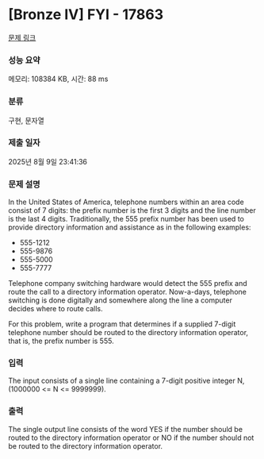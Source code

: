 # [Bronze IV] FYI - 17863 

[문제 링크](https://www.acmicpc.net/problem/17863) 

### 성능 요약

메모리: 108384 KB, 시간: 88 ms

### 분류

구현, 문자열

### 제출 일자

2025년 8월 9일 23:41:36

### 문제 설명

<p>In the United States of America, telephone numbers within an area code consist of 7 digits: the prefix number is the first 3 digits and the line number is the last 4 digits. Traditionally, the 555 prefix number has been used to provide directory information and assistance as in the following examples:</p>

<ul>
	<li>555-1212</li>
	<li>555-9876</li>
	<li>555-5000</li>
	<li>555-7777</li>
</ul>

<p>Telephone company switching hardware would detect the 555 prefix and route the call to a directory information operator. Now-a-days, telephone switching is done digitally and somewhere along the line a computer decides where to route calls.</p>

<p>For this problem, write a program that determines if a supplied 7-digit telephone number should be routed to the directory information operator, that is, the prefix number is 555.</p>

### 입력 

 <p>The input consists of a single line containing a 7-digit positive integer N, (1000000 <= N <= 9999999).</p>

### 출력 

 <p>The single output line consists of the word YES if the number should be routed to the directory information operator or NO if the number should not be routed to the directory information operator.</p>

